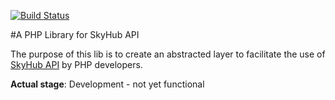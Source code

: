 [![Build Status](https://travis-ci.org/glauberportella/skyhub-php.svg?branch=master)](https://travis-ci.org/glauberportella/skyhub-php)

#A PHP Library for SkyHub API

The purpose of this lib is to create an abstracted layer to facilitate the use of [SkyHub API](http://www.skyhub.com.br) by PHP developers.

**Actual stage**: Development - not yet functional